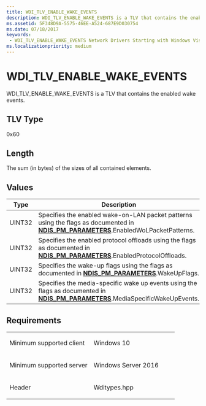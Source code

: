 ```yaml
---
title: WDI_TLV_ENABLE_WAKE_EVENTS
description: WDI_TLV_ENABLE_WAKE_EVENTS is a TLV that contains the enabled wake events.
ms.assetid: 5F348D9A-5575-46EE-A524-687E9D030754
ms.date: 07/18/2017
keywords:
 - WDI_TLV_ENABLE_WAKE_EVENTS Network Drivers Starting with Windows Vista
ms.localizationpriority: medium
---
```


# WDI\_TLV\_ENABLE\_WAKE\_EVENTS


WDI\_TLV\_ENABLE\_WAKE\_EVENTS is a TLV that contains the enabled wake events.

## TLV Type


0x60

## Length


The sum (in bytes) of the sizes of all contained elements.

## Values


| Type   | Description                                                                                                                                                          |
|--------|----------------------------------------------------------------------------------------------------------------------------------------------------------------------|
| UINT32 | Specifies the enabled wake-on-LAN packet patterns using the flags as documented in [**NDIS\_PM\_PARAMETERS**](/windows-hardware/drivers/ddi/ntddndis/ns-ntddndis-_ndis_pm_parameters).EnabledWoLPacketPatterns. |
| UINT32 | Specifies the enabled protocol offloads using the flags as documented in [**NDIS\_PM\_PARAMETERS**](/windows-hardware/drivers/ddi/ntddndis/ns-ntddndis-_ndis_pm_parameters).EnabledProtocolOffloads.            |
| UINT32 | Specifies the wake-up flags using the flags as documented in [**NDIS\_PM\_PARAMETERS**](/windows-hardware/drivers/ddi/ntddndis/ns-ntddndis-_ndis_pm_parameters).WakeUpFlags.                                    |
| UINT32 | Specifies the media-specific wake up events using the flags as documented in [**NDIS\_PM\_PARAMETERS**](/windows-hardware/drivers/ddi/ntddndis/ns-ntddndis-_ndis_pm_parameters).MediaSpecificWakeUpEvents.      |

 

Requirements
------------

<table>
<colgroup>
<col width="50%" />
<col width="50%" />
</colgroup>
<tbody>
<tr class="odd">
<td><p>Minimum supported client</p></td>
<td><p>Windows 10</p></td>
</tr>
<tr class="even">
<td><p>Minimum supported server</p></td>
<td><p>Windows Server 2016</p></td>
</tr>
<tr class="odd">
<td><p>Header</p></td>
<td>Wditypes.hpp</td>
</tr>
</tbody>
</table>

 

